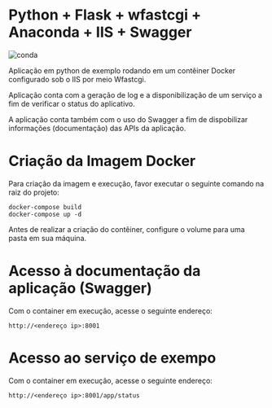 # Python + Flask + wfastcgi + Anaconda + IIS + Swagger

![conda](https://docs.conda.io/en/latest/_images/conda_logo.svg)

Aplicação em python de exemplo rodando em um contêiner Docker configurado sob o IIS por meio  Wfastcgi.

Aplicação conta com a geração de log e a disponibilização de um serviço a fim de verificar o status do aplicativo.

A aplicação conta também com o uso do Swagger a fim de dispobilizar informações (documentação) das APIs da aplicação.


# Criação da Imagem Docker

Para criação da imagem e execução, favor executar o seguinte comando na raiz do projeto:

    docker-compose build
    docker-compose up -d

Antes de realizar a criação do contêiner, configure o volume para uma pasta em sua máquina.

# Acesso à documentação da aplicação (Swagger)

Com o container em execução, acesse o seguinte endereço:

    http://<endereço ip>:8001


# Acesso ao serviço de exempo

Com o container em execução, acesse o seguinte endereço:

    http://<endereço ip>:8001/app/status
    
